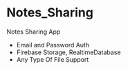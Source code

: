 # Notes_Sharing
Notes Sharing App

- Email and Password Auth
- Firebase Storage, RealtimeDatabase
- Any Type Of File Support
